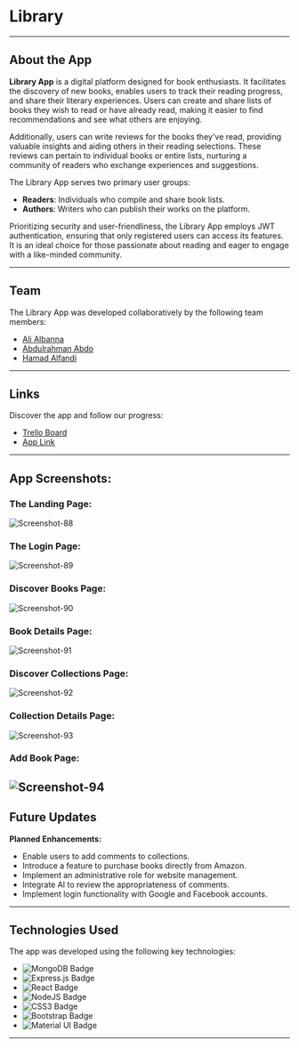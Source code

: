 # Library

---

## About the App
**Library App** is a digital platform designed for book enthusiasts. It facilitates the discovery of new books, enables users to track their reading progress, and share their literary experiences. Users can create and share lists of books they wish to read or have already read, making it easier to find recommendations and see what others are enjoying.

Additionally, users can write reviews for the books they've read, providing valuable insights and aiding others in their reading selections. These reviews can pertain to individual books or entire lists, nurturing a community of readers who exchange experiences and suggestions.

The Library App serves two primary user groups:
- **Readers**: Individuals who compile and share book lists.
- **Authors**: Writers who can publish their works on the platform.

Prioritizing security and user-friendliness, the Library App employs JWT authentication, ensuring that only registered users can access its features. It is an ideal choice for those passionate about reading and eager to engage with a like-minded community.

---

## Team
The Library App was developed collaboratively by the following team members:
- [Ali Albanna](https://github.com/Ali000)
- [Abdulrahman Abdo](https://github.com/aboodabdo347)
- [Hamad Alfandi](https://github.com/Hamad-Alfandi)

---

## Links
Discover the app and follow our progress:
- [Trello Board](https://trello.com/b/sXuuAAaW/library)
- [App Link](https://library-collection.surge.sh)

---

## App Screenshots:

### **The Landing Page:**
![Screenshot-88](https://i.ibb.co/Q9S4N3w/Screenshot-88.png)

### **The Login Page:**
![Screenshot-89](https://i.ibb.co/4WYXNK3/Screenshot-89.png)

### **Discover Books Page:**
![Screenshot-90](https://i.ibb.co/1YcJpCv/Screenshot-90.png)

### **Book Details Page:**
![Screenshot-91](https://i.ibb.co/sHfQHJF/Screenshot-91.png)

### **Discover Collections Page:**
![Screenshot-92](https://i.ibb.co/VBz6fLJ/Screenshot-92.png)

### **Collection Details Page:**
![Screenshot-93](https://i.ibb.co/s149BC2/Screenshot-93.png)

### **Add Book Page:**
![Screenshot-94](https://i.ibb.co/FHK0r8w/Screenshot-94.png)
---

## Future Updates

**Planned Enhancements:**
- Enable users to add comments to collections.
- Introduce a feature to purchase books directly from Amazon.
- Implement an administrative role for website management.
- Integrate AI to review the appropriateness of comments.
- Implement login functionality with Google and Facebook accounts.

---

## Technologies Used
The app was developed using the following key technologies:
- ![MongoDB Badge](https://img.shields.io/badge/MongoDB-%234ea94b.svg?style=for-the-badge&logo=mongodb&logoColor=white)
- ![Express.js Badge](https://img.shields.io/badge/express.js-%23404d59.svg?style=for-the-badge&logo=express&logoColor=%2361DAFB)
- ![React Badge](https://camo.githubusercontent.com/97458bf821a253c5b545eaaf3ed4dfd88bd058d4152f2405cc2f8d363285e1ef/68747470733a2f2f696d672e736869656c64732e696f2f62616467652f72656163742532302d2532333230323332612e7376673f267374796c653d666f722d7468652d6261646765266c6f676f3d7265616374266c6f676f436f6c6f723d253233363144414642)
- ![NodeJS Badge](https://img.shields.io/badge/node.js-6DA55F?style=for-the-badge&logo=node.js&logoColor=white)
- ![CSS3 Badge](https://img.shields.io/badge/CSS3-1572B6?style=for-the-badge&logo=css3&logoColor=white)
- ![Bootstrap Badge](https://img.shields.io/badge/Bootstrap-7952B3?style=for-the-badge&logo=bootstrap&logoColor=white)
- ![Material UI Badge](https://img.shields.io/badge/Material--UI-0081CB?style=for-the-badge&logo=material-ui&logoColor=white)

---
